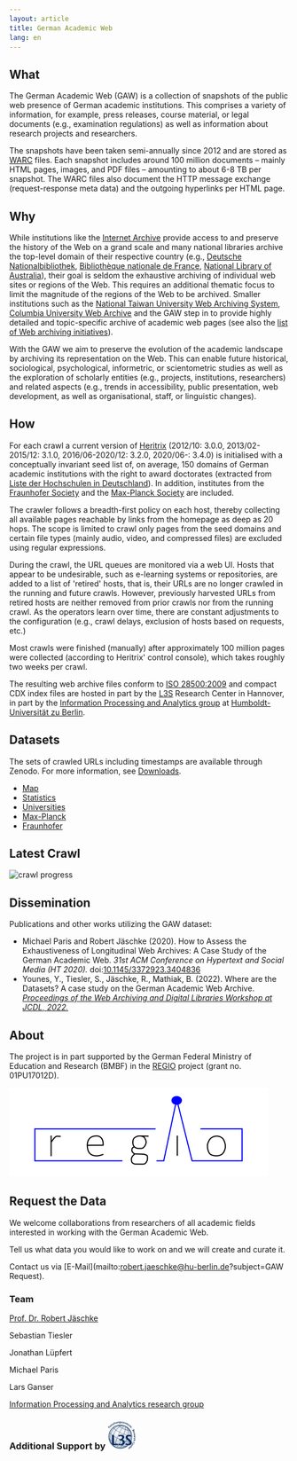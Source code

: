 ```yaml
---
layout: article
title: German Academic Web
lang: en
---
```


## What
The German Academic Web (GAW) is a collection of snapshots of the
public web presence of German academic institutions. This comprises a
variety of information, for example, press releases, course material,
or legal documents (e.g., examination regulations) as well as
information about research projects and researchers.

The snapshots have been taken semi-annually since 2012 and are stored
as [WARC](https://en.wikipedia.org/wiki/Web_ARChive) files.  Each
snapshot includes around 100 million documents – mainly HTML pages,
images, and PDF files – amounting to about 6-8&nbsp;TB per snapshot.
The WARC files also document the HTTP message exchange
(request-response meta data) and the outgoing hyperlinks per HTML
page.

## Why
While institutions like the [Internet
Archive](https://www.archive.org/) provide access to and preserve the
history of the Web on a grand scale and many national libraries
archive the top-level domain of their respective country (e.g.,
[Deutsche
Nationalbibliothek](https://www.dnb.de/DE/Professionell/Sammeln/Sammlung_Websites/sammlung_websites_node.html),
[Bibliothèque nationale de
France](https://www.bnf.fr/fr/archives-de-linternet), [National
Library of
Australia](https://trove.nla.gov.au/help/categories/websites-category)),
their goal is seldom the exhaustive archiving of individual web sites
or regions of the Web. This requires an additional thematic focus to
limit the magnitude of the regions of the Web to be archived.  Smaller
institutions such as the [National Taiwan University Web Archiving
System](http://webarchive.lib.ntu.edu.tw/eng/aboutus.asp), [Columbia
University Web Archive](https://library.cumc.columbia.edu/node/2241)
and the GAW step in to provide highly detailed and topic-specific
archive of academic web pages (see also the [list of Web archiving
initiatives](https://en.wikipedia.org/wiki/List_of_Web_archiving_initiatives)).

With the GAW we aim to preserve the evolution of the academic
landscape by archiving its representation on the Web. This can enable
future historical, sociological, psychological, informetric, or
scientometric studies as well as the exploration of scholarly entities
(e.g., projects, institutions, researchers) and related aspects (e.g.,
trends in accessibility, public presentation, web development, as well
as organisational, staff, or linguistic changes).

## How
For each crawl a current version of
[Heritrix](https://github.com/internetarchive/heritrix3) (2012/10:
3.0.0, 2013/02-2015/12: 3.1.0, 2016/06-2020/12: 3.2.0, 2020/06-:
3.4.0) is initialised with a conceptually invariant seed list of, on
average, 150 domains of German academic institutions with the right to
award doctorates (extracted from [Liste der Hochschulen in
Deutschland](https://de.wikipedia.org/wiki/Liste_der_Hochschulen_in_Deutschland)).
In addition, institutes from the [Fraunhofer
Society](https://www.fraunhofer.de/) and the [Max-Planck
Society](https://mpg.de/) are included.

The crawler follows a breadth-first policy on each host, thereby
collecting all available pages reachable by links from the homepage as
deep as 20 hops. The scope is limited to crawl only pages from the
seed domains and certain file types (mainly audio, video, and
compressed files) are excluded using regular expressions.

During the crawl, the URL queues are monitored via a web UI. Hosts
that appear to be undesirable, such as e-learning systems or
repositories, are added to a list of 'retired' hosts, that is, their
URLs are no longer crawled in the running and future crawls. However,
previously harvested URLs from retired hosts are neither removed from
prior crawls nor from the running crawl.  As the operators learn over
time, there are constant adjustments to the configuration (e.g., crawl
delays, exclusion of hosts based on requests, etc.)

Most crawls were finished (manually) after approximately 100 million
pages were collected (according to Heritrix' control console), which
takes roughly two weeks per crawl.

The resulting web archive files conform to [ISO
28500:2009](https://www.iso.org/standard/44717.html) and compact CDX
index files are hosted in part by the [L3S](https://www.l3s.de/)
Research Center in Hannover, in part by the [Information Processing
and Analytics
group](https://www.ibi.hu-berlin.de/de/forschung/info_processing_analytics)
at [Humboldt-Universität zu Berlin](https://hu-berlin.de/).

## Datasets
The sets of crawled URLs including timestamps are available through
Zenodo. For more information, see [Downloads](downloads.md).

- [Map](map.html)
- [Statistics](basic_statistics.html)
- [Universities](universities.html)
- [Max-Planck](mpis.html)
- [Fraunhofer](fhis.html)

## Latest Crawl

![crawl progress](https://amor.cms.hu-berlin.de/~tieslers/gaw/progress.svg)

## Dissemination

Publications and other works utilizing the GAW dataset:
- Michael Paris and Robert Jäschke (2020). How to Assess the
  Exhaustiveness of Longitudinal Web Archives: A Case Study of the
  German Academic Web. *31st ACM Conference on Hypertext and Social
  Media (HT 2020).*
  doi:[10.1145/3372923.3404836](https://doi.org/10.1145/3372923.3404836)
- Younes, Y., Tiesler, S., Jäschke, R., Mathiak, B. (2022). Where are
  the Datasets? A case study on the German Academic Web
  Archive. *[Proceedings of the Web Archiving and Digital Libraries
  Workshop at JCDL, 2022.](http://hdl.handle.net/10919/114213)*


## About
The project is in part supported by the German Federal Ministry of
Education and Research (BMBF) in the
[REGIO](https://www.regio-project.org/) project (grant
no. 01PU17012D).

<a href="https://www.regio-project.org/"><img src="/assets/images/logo/regio.svg" alt="REGIO" /></a>

## Request the Data
We welcome collaborations from researchers of all academic fields
interested in working with the German Academic Web.

Tell us what data you would like to work on and we will create and curate it.

Contact us via [E-Mail](mailto:robert.jaeschke@hu-berlin.de?subject=GAW Request).


### Team

[Prof. Dr. Robert Jäschke](https://www.ibi.hu-berlin.de/de/ueber-uns/personen/jaeschke)

Sebastian Tiesler

Jonathan Lüpfert

Michael Paris

Lars Ganser

[Information Processing and Analytics research group](https://www.ibi.hu-berlin.de/en/research/Information-processing)

### Additional Support by <a href="https://www.l3s.de/en"><img src="/assets/images/logo/L3S_Logo_NEU_small.jpg" alt="L3S"  style ="width: 10%; height: auto;" /></a>
